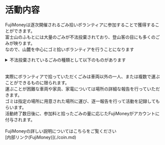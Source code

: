 # 活動内容
FujiMoneyは逐次開催されるごみ拾いボランティアに参加することで獲得することができます。<br>
富士山のふもとには大量のごみが不法投棄されており、登山客の目にも多くのごみが映ります。<br>
なので、山麓を中心にゴミ拾いボランティアを行うことになります<br>

<details>
<summary>不法投棄されているごみの種類として以下のものがあります</summary><br>
1.廃材<br>
2.紙類<br>
3.家具<br>
4.家電<br>
5.空き缶<br>
6.タイヤ<br>
7.車両
</details>
<br>

<br>
実際にボランティアで拾っていただくごみは車両以外の一人、または複数で運ぶことができるものに限られます。<br>
運ぶことが困難な車両や家具、家電については場所の詳細な報告を行っていただきます。<br>
ゴミは指定の場所に用意された場所に運び、逐一報告を行って活動を記録してもらいます。<br>
活動終了数日後に、参加料と拾ったごみの量に応じたFujiMoneyがアカウントに付与されます。<br>
<br>
FujiMoneyの詳しい説明についてはこちらをご覧ください<br>
[内部リンク(FujiMoney)](./coin.md)
